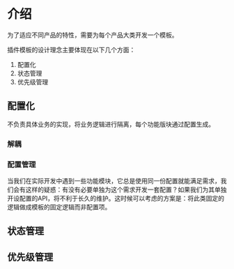 # 介绍

为了适应不同产品的特性，需要为每个产品大类开发一个模板。

插件模板的设计理念主要体现在以下几个方面：

1. 配置化
2. 状态管理
3. 优先级管理

## 配置化

不负责具体业务的实现，将业务逻辑进行隔离，每个功能版块通过配置生成。

### 解耦

### 配置管理

当我们在实际开发中遇到一些功能模块，它总是使用同一份配置就能满足需求，我们会有这样的疑惑：有没有必要单独为这个需求开发一套配置？如果我们为其单独开设配置的API，将不利于长久的维护。这时候可以考虑的方案是：将此类固定的逻辑做成模板的固定逻辑而非配置项。

## 状态管理

## 优先级管理
